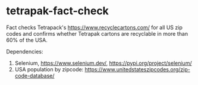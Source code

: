 # tetrapak-fact-check
Fact checks Tetrapack's https://www.recyclecartons.com/ for all US zip codes and confirms whether Tetrapak cartons are recyclable in more than 60% of the USA. 

Dependencies:
1. Selenium, https://www.selenium.dev/, https://pypi.org/project/selenium/
2. USA population by zipcode: https://www.unitedstateszipcodes.org/zip-code-database/
